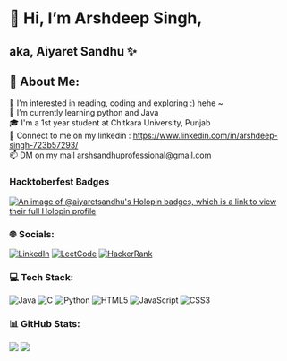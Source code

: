 # 👋 Hi, I’m Arshdeep Singh,
## aka, Aiyaret Sandhu ✨ 
## 💫 About Me:


👀 I’m interested in reading, coding and exploring :) hehe ~<br>
🌱 I’m currently learning python and Java<br>
🎓 I'm a 1st year student at Chitkara University, Punjab<br>
💞️ Connect to me on my linkedin : https://www.linkedin.com/in/arshdeep-singh-723b57293/<br>
📫 DM on my mail arshsandhuprofessional@gmail.com

### Hacktoberfest Badges
[![An image of @aiyaretsandhu's Holopin badges, which is a link to view their full Holopin profile](https://holopin.me/aiyaretsandhu)](https://holopin.io/@aiyaretsandhu)


### 🌐 Socials:
[![LinkedIn](https://img.shields.io/badge/LinkedIn-%230077B5.svg?logo=linkedin&logoColor=white)](https://www.linkedin.com/in/arshdeep-singh-723b57293/) 
[![LeetCode](https://img.shields.io/badge/LeetCode-%23FFA116.svg?logo=leetcode&logoColor=white)](https://leetcode.com/arshsandhuprofessional/)
[![HackerRank](https://img.shields.io/badge/HackerRank-%2365FF00.svg?logo=hackerrank&logoColor=white)](https://www.hackerrank.com/profile/arshsandhuprofe1)


### 💻 Tech Stack:
![Java](https://img.shields.io/badge/java-%23ED8B00.svg?style=for-the-badge&logo=openjdk&logoColor=white) ![C](https://img.shields.io/badge/c-%2300599C.svg?style=for-the-badge&logo=c&logoColor=white) ![Python](https://img.shields.io/badge/python-3670A0?style=for-the-badge&logo=python&logoColor=ffdd54) ![HTML5](https://img.shields.io/badge/html5-%23E34F26.svg?style=for-the-badge&logo=html5&logoColor=white) ![JavaScript](https://img.shields.io/badge/javascript-%23323330.svg?style=for-the-badge&logo=javascript&logoColor=%23F7DF1E) ![CSS3](https://img.shields.io/badge/css3-%231572B6.svg?style=for-the-badge&logo=css3&logoColor=white)


### 📊 GitHub Stats:
![](https://github-readme-streak-stats.herokuapp.com/?user=Aiyaret-Sandhu&theme=dark&hide_border=false)
![](https://github-readme-stats.vercel.app/api/top-langs/?username=Aiyaret-Sandhu&theme=dark&hide_border=false&include_all_commits=false&count_private=false&layout=compact)


<!---
Aiyaret-Sandhu/Aiyaret-Sandhu is a ✨ special ✨ repository because its `README.md` (this file) appears on your GitHub profile.
You can click the Preview link to take a look at your changes.
--->
